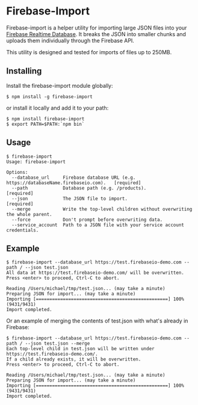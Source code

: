 # Firebase-Import
Firebase-import is a helper utility for importing large JSON files into your 
[Firebase Realtime Database](https://firebase.google.com/docs/database/). It breaks the JSON into smaller
chunks and uploads them individually through the Firebase API.

This utility is designed and tested for imports of files up to 250MB.

## Installing

Install the firebase-import module globally:

    $ npm install -g firebase-import

or install it locally and add it to your path:

    $ npm install firebase-import
    $ export PATH=$PATH:`npm bin`

## Usage

    $ firebase-import
    Usage: firebase-import

    Options:
      --database_url     Firebase database URL (e.g. https://databaseName.firebaseio.com).   [required]
      --path             Database path (e.g. /products).                                     [required]
      --json             The JSON file to import.                                            [required]
      --merge            Write the top-level children without overwriting the whole parent.
      --force            Don't prompt before overwriting data.
      --service_account  Path to a JSON file with your service account credentials.

## Example

    $ firebase-import --database_url https://test.firebaseio-demo.com --path / --json test.json
    All data at https://test.firebaseio-demo.com/ will be overwritten.
    Press <enter> to proceed, Ctrl-C to abort.

    Reading /Users/michael/tmp/test.json... (may take a minute)
    Preparing JSON for import... (may take a minute)
    Importing [=================================================] 100% (9431/9431)
    Import completed.

Or an example of merging the contents of test.json with what's already in Firebase:

    $ firebase-import --database_url https://test.firebaseio-demo.com --path / --json test.json --merge
    Each top-level child in test.json will be written under https://test.firebaseio-demo.com/.
    If a child already exists, it will be overwritten.
    Press <enter> to proceed, Ctrl-C to abort.

    Reading /Users/michael/tmp/test.json... (may take a minute)
    Preparing JSON for import... (may take a minute)
    Importing [=================================================] 100% (9431/9431)
    Import completed.
